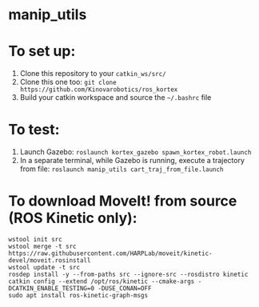# manip_utils

# To set up:
1. Clone this repository to your ``catkin_ws/src/``
2. Clone this one too: ```git clone https://github.com/Kinovarobotics/ros_kortex```
3. Build your catkin workspace and source the ``~/.bashrc`` file

# To test:
1. Launch Gazebo: ```roslaunch kortex_gazebo spawn_kortex_robot.launch```
2. In a separate terminal, while Gazebo is running, execute a trajectory from file: ```roslaunch manip_utils cart_traj_from_file.launch```

# To download MoveIt! from source (ROS Kinetic only):
```cd ~/catkin_ws
wstool init src
wstool merge -t src https://raw.githubusercontent.com/HARPLab/moveit/kinetic-devel/moveit.rosinstall
wstool update -t src
rosdep install -y --from-paths src --ignore-src --rosdistro kinetic
catkin config --extend /opt/ros/kinetic --cmake-args -DCATKIN_ENABLE_TESTING=0 -DUSE_CONAN=OFF
sudo apt install ros-kinetic-graph-msgs
